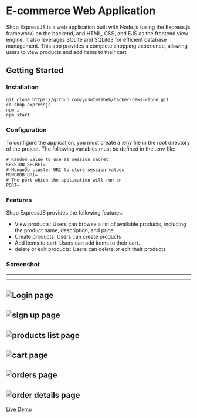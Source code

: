 ﻿# E-commerce Web Application

Shop ExpressJS is a web application built with Node.js (using the Express.js framework) on the backend, and HTML, CSS, and EJS as the frontend view engine. It also leverages SQLite and SQLite3 for efficient database management. This app provides a complete shopping experience, allowing users to view products and add items to their cart

## Getting Started

### Installation

```
git clone https://github.com/yusufmsabeh/hacker-news-clone.git
cd shop-expressjs
npm i
npm start
```

### Configuration

To configure the application, you must create a .env file in the root directory of the project. The following variables must be defined in the .env file:

```
# Random value to use as session secret
SESSION_SECRET=
# MongoDb cluster URI to store session values
MONGODB_URI=
# The port which the application will run on
PORT=
```

### Features

Shop ExpressJS provides the following features:

- View products: Users can browse a list of available products, including the product name, description, and price.
- Create products: Users can create products
- Add items to cart: Users can add items to their cart.
- delete or edit products: Users can delete or edit their products

### Screenshot
--------------------------------------------------------------------------------------------------------------------
--------------------------------------------------------------------------------------------------------------------

![Login page](https://media.discordapp.net/attachments/883602591089573898/1092764641840599051/Screenshot_2023-04-04_131256.png)
--------------------------------------------------------------------------------------------------------------------

![sign up page](https://cdn.discordapp.com/attachments/883602591089573898/1092764463905636392/signup.png)
--------------------------------------------------------------------------------------------------------------------

![products list page](https://media.discordapp.net/attachments/883602591089573898/1092764641551187980/product_list.png)
--------------------------------------------------------------------------------------------------------------------

![cart page](https://media.discordapp.net/attachments/883602591089573898/1092764640703938590/cart.png)
--------------------------------------------------------------------------------------------------------------------

![orders page](https://media.discordapp.net/attachments/883602591089573898/1092764641307926538/orders.png)
--------------------------------------------------------------------------------------------------------------------


![order details page](https://media.discordapp.net/attachments/883602591089573898/1092764641005932544/order_details.png)
--------------------------------------------------------------------------------------------------------------------


[Live Demo](https://shop-expressjs.yooums.repl.co/)
